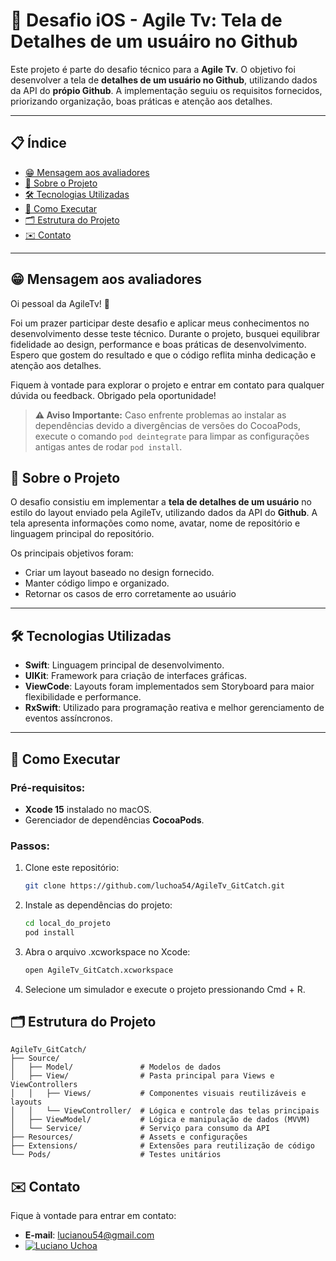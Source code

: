 # 🦑 Desafio iOS - Agile Tv: Tela de Detalhes de um usuáiro no Github

Este projeto é parte do desafio técnico para a **Agile Tv**. O objetivo foi desenvolver a tela de **detalhes de um usuário no Github**, utilizando dados da API do **própio Github**. A implementação seguiu os requisitos fornecidos, priorizando organização, boas práticas e atenção aos detalhes.

---

## 📋 Índice

- [😁 Mensagem aos avaliadores](#-mensagem-aos-avaliadores)
- [📖 Sobre o Projeto](#-sobre-o-projeto)
- [🛠️ Tecnologias Utilizadas](#️-tecnologias-utilizadas)
- [🚀 Como Executar](#-como-executar)
- [🗂 Estrutura do Projeto](#-estrutura-do-projeto)
- [✉️ Contato](#️-contato)

---

## 😁 Mensagem aos avaliadores

Oi pessoal da AgileTv! 🎉

Foi um prazer participar deste desafio e aplicar meus conhecimentos no desenvolvimento desse teste técnico. Durante o projeto, busquei equilibrar fidelidade ao design, performance e boas práticas de desenvolvimento. Espero que gostem do resultado e que o código reflita minha dedicação e atenção aos detalhes.

Fiquem à vontade para explorar o projeto e entrar em contato para qualquer dúvida ou feedback. Obrigado pela oportunidade!

> **⚠️ Aviso Importante:**
> Caso enfrente problemas ao instalar as dependências devido a divergências de versões do CocoaPods, execute o comando `pod deintegrate` para limpar as configurações antigas antes de rodar `pod install`.


## 📖 Sobre o Projeto

O desafio consistiu em implementar a **tela de detalhes de um usuário** no estilo do layout enviado pela AgileTv, utilizando dados da API do **Github**. A tela apresenta informações como nome, avatar, nome de repositório e linguagem principal do repositório.

Os principais objetivos foram:
- Criar um layout baseado no design fornecido.
- Manter código limpo e organizado.
- Retornar os casos de erro corretamente ao usuário

---

## 🛠️ Tecnologias Utilizadas

- **Swift**: Linguagem principal de desenvolvimento.
- **UIKit**: Framework para criação de interfaces gráficas.
- **ViewCode**: Layouts foram implementados sem Storyboard para maior flexibilidade e performance.
- **RxSwift**: Utilizado para programação reativa e melhor gerenciamento de eventos assíncronos.

---

## 🚀 Como Executar

### Pré-requisitos:
- **Xcode 15** instalado no macOS.
- Gerenciador de dependências **CocoaPods**.

### Passos:
1. Clone este repositório:
   ```bash
   git clone https://github.com/luchoa54/AgileTv_GitCatch.git
2. Instale as dependências do projeto:
   ```bash
   cd local_do_projeto
   pod install
3. Abra o arquivo .xcworkspace no Xcode:
   ```bash
   open AgileTv_GitCatch.xcworkspace
4. Selecione um simulador e execute o projeto pressionando Cmd + R.

## 🗂 Estrutura do Projeto

```plaintext
AgileTv_GitCatch/
├── Source/
│   ├── Model/               # Modelos de dados
│   ├── View/                # Pasta principal para Views e ViewControllers
│   │   ├── Views/           # Componentes visuais reutilizáveis e layouts
│   │   └── ViewController/  # Lógica e controle das telas principais
│   ├── ViewModel/           # Lógica e manipulação de dados (MVVM)
│   └── Service/             # Serviço para consumo da API
├── Resources/               # Assets e configurações
├── Extensions/              # Extensões para reutilização de código
└── Pods/                    # Testes unitários
```

## ✉️ Contato

Fique à vontade para entrar em contato:

- **E-mail**: lucianou54@gmail.com<br>
- [![Luciano Uchoa](https://img.shields.io/badge/LinkedIn-0077B5?style=for-the-badge&logo=linkedin&logoColor=white)](https://www.linkedin.com/in/luciano-uchoa/)
